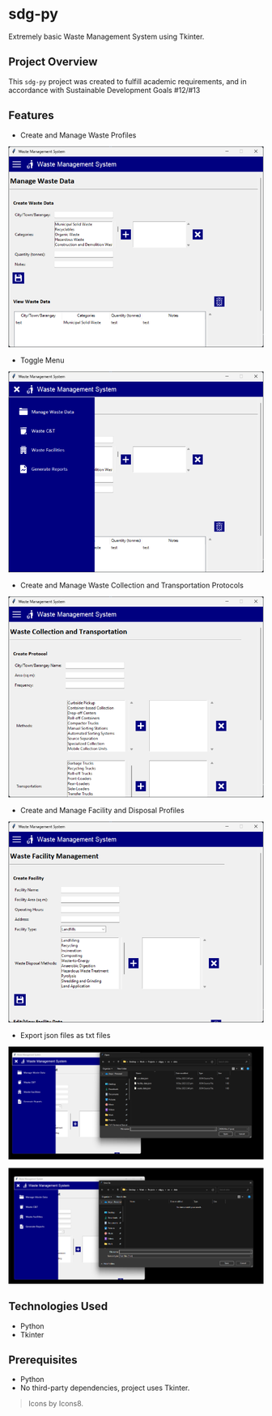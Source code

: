 # sdg-py
Extremely basic Waste Management System using Tkinter.

## Project Overview

This `sdg-py` project was created to fulfill academic requirements, and in accordance with Sustainable Development Goals #12/#13

## Features

- Create and Manage Waste Profiles

![Screenshot](screenshots/Default-Window.png)

- Toggle Menu

![Screenshot](screenshots/Toggle-Menu.png)

- Create and Manage Waste Collection and Transportation Protocols

![Screenshot](screenshots/Sample.png)

- Create and Manage Facility and Disposal Profiles

![Screenshot](screenshots/Sample-v2.png)

- Export json files as txt files

![Screenshot](screenshots/json-txt.png)

![Screenshot](screenshots/json-txt-v2.png)

## Technologies Used

- Python
- Tkinter

## Prerequisites

- Python
- No third-party dependencies, project uses Tkinter.

> Icons by Icons8.


